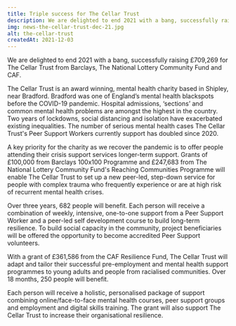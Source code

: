 ```yaml
---
title: Triple success for The Cellar Trust
description: We are delighted to end 2021 with a bang, successfully raising £709,269 for The Cellar Trust from Barclays, The National Lottery Community Fund and CAF.
img: news-the-cellar-trust-dec-21.jpg
alt: the-cellar-trust
createdAt: 2021-12-03
---
```


We are delighted to end 2021 with a bang, successfully raising £709,269 for The Cellar Trust from Barclays, The National Lottery Community Fund and CAF.

The Cellar Trust is an award winning, mental health charity based in Shipley, near Bradford. Bradford was one of England’s mental health blackspots before the COVID-19 pandemic. Hospital admissions, ‘sections’ and common mental health problems are amongst the highest in the country. Two years of lockdowns, social distancing and isolation have exacerbated existing inequalities. The number of serious mental health cases The Cellar Trust's Peer Support Workers currently support has doubled since 2020.

A key priority for the charity as we recover the pandemic is to offer people attending their crisis support services longer-term support. Grants of £100,000 from Barclays 100x100 Programme and £247,683 from The National Lottery Community Fund's Reaching Communities Programme will enable The Cellar Trust to set up a new peer-led, step-down service for people with complex trauma who frequently experience or are at high risk of recurrent mental health crises.

Over three years, 682 people will benefit. Each person will receive a combination of weekly, intensive, one-to-one support from a Peer Support Worker and a peer-led self development course to build long-term resilience. To build social capacity in the community, project beneficiaries will be offered the opportunity to become accredited Peer Support volunteers.

With a grant of £361,586 from the CAF Resilience Fund, The Cellar Trust will adapt and tailor their successful pre-employment and mental health support programmes to young adults and people from racialised communities. Over 18 months, 250 people will benefit.

Each person will receive a holistic, personalised package of support combining online/face-to-face mental health courses, peer support groups and employment and digital skills training. The grant will also support The Cellar Trust to increase their organisational resilience.
